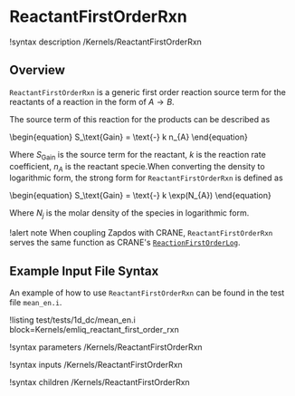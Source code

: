 # ReactantFirstOrderRxn

!syntax description /Kernels/ReactantFirstOrderRxn

## Overview

`ReactantFirstOrderRxn` is a generic first order reaction source term for the reactants of a reaction in the form of $A \rightarrow B$.

The source term of this reaction for the products can be described as

\begin{equation}
S_\text{Gain} = \text{-} k n_{A}
\end{equation}

Where $S_\text{Gain}$ is the source term for the reactant, $k$ is the reaction rate coefficient, $n_{A}$ is the reactant specie.When converting
the density to logarithmic form, the strong form for `ReactantFirstOrderRxn` is defined as

\begin{equation}
S_\text{Gain} = \text{-} k \exp(N_{A})
\end{equation}

Where $N_{j}$ is the molar density of the species in logarithmic form.

!alert note
When coupling Zapdos with CRANE, `ReactantFirstOrderRxn` serves the same function as CRANE's [`ReactionFirstOrderLog`](/kernels/ReactionFirstOrderLog.md).

## Example Input File Syntax

An example of how to use `ReactantFirstOrderRxn` can be found in the
test file `mean_en.i`.

!listing test/tests/1d_dc/mean_en.i block=Kernels/emliq_reactant_first_order_rxn

!syntax parameters /Kernels/ReactantFirstOrderRxn

!syntax inputs /Kernels/ReactantFirstOrderRxn

!syntax children /Kernels/ReactantFirstOrderRxn

